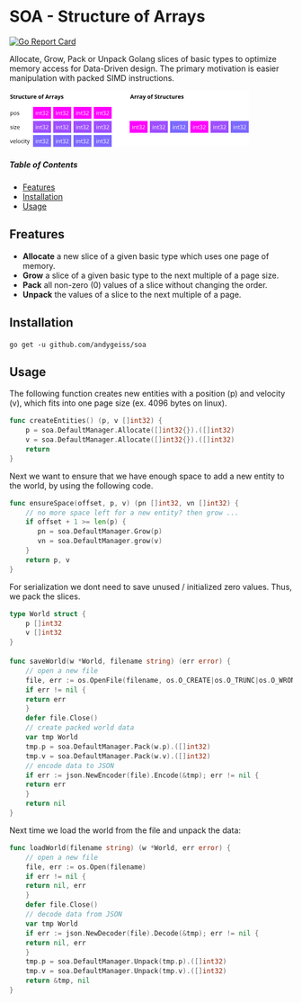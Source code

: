 # SOA - Structure of Arrays

[![Go Report Card](https://goreportcard.com/badge/github.com/andygeiss/soa)](https://goreportcard.com/report/github.com/andygeiss/soa)

Allocate, Grow, Pack or Unpack Golang slices of basic types to optimize memory access for Data-Driven design.
The primary motivation is easier manipulation with packed SIMD instructions.

![](soa.png)

##### Table of Contents

- [Features](README.md#features)
- [Installation](README.md#installation)
- [Usage](README.md#usage)

## Freatures

* **Allocate** a new slice of a given basic type which uses one page of memory.
* **Grow** a slice of a given basic type to the next multiple of a page size.
* **Pack** all non-zero (0) values of a slice without changing the order.
* **Unpack** the values of a slice to the next multiple of a page.

## Installation

    go get -u github.com/andygeiss/soa

## Usage

The following function creates new entities with a position (p) and velocity (v),
which fits into one page size (ex. 4096 bytes on linux).

```go
func createEntities() (p, v []int32) {
    p = soa.DefaultManager.Allocate([]int32{}).([]int32)
    v = soa.DefaultManager.Allocate([]int32{}).([]int32)
    return
}
```

Next we want to ensure that we have enough space to add a new entity to the world, by using the following code. 

```go
func ensureSpace(offset, p, v) (pn []int32, vn []int32) {
    // no more space left for a new entity? then grow ... 
    if offset + 1 >= len(p) {
       pn = soa.DefaultManager.Grow(p)
       vn = soa.DefaultManager.grow(v)
    }
    return p, v
}
```

For serialization we dont need to save unused / initialized zero values.
Thus, we pack the slices.

```go
type World struct {
    p []int32
    v []int32
}

func saveWorld(w *World, filename string) (err error) {
    // open a new file
    file, err := os.OpenFile(filename, os.O_CREATE|os.O_TRUNC|os.O_WRONLY, 0644)
    if err != nil {
	return err
    }
    defer file.Close()
    // create packed world data
    var tmp World
    tmp.p = soa.DefaultManager.Pack(w.p).([]int32)
    tmp.v = soa.DefaultManager.Pack(w.v).([]int32)
    // encode data to JSON
    if err := json.NewEncoder(file).Encode(&tmp); err != nil {
	return err
    }
    return nil
}
```

Next time we load the world from the file and unpack the data:

```go
func loadWorld(filename string) (w *World, err error) {
    // open a new file
    file, err := os.Open(filename)
    if err != nil {
	return nil, err
    }
    defer file.Close()
    // decode data from JSON
    var tmp World
    if err := json.NewDecoder(file).Decode(&tmp); err != nil {
	return nil, err
    }
    tmp.p = soa.DefaultManager.Unpack(tmp.p).([]int32)
    tmp.v = soa.DefaultManager.Unpack(tmp.v).([]int32)
    return &tmp, nil
}
```
